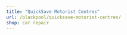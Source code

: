 ```yaml
---
title: "QuickSave Motorist Centres"
url: /blackpool/quicksave-motorist-centres/
shop: car repair
---
```

